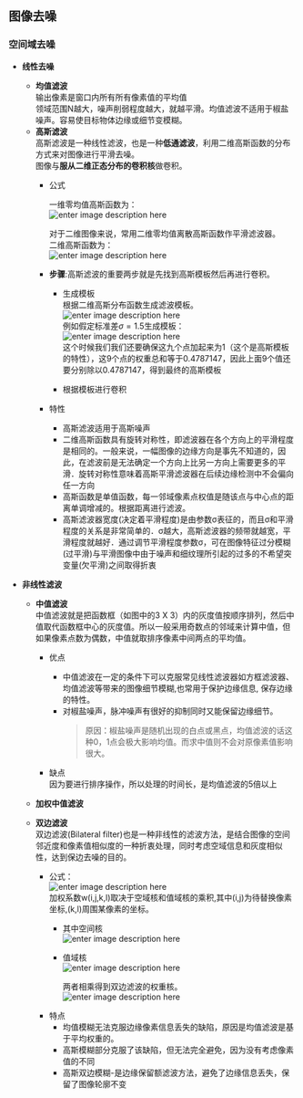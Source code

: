 ## 图像去噪
### 空间域去噪
- **线性去噪**   
 	- **均值滤波**   
	  输出像素是窗口内所有所有像素值的平均值    
	  领域范围N越大，噪声削弱程度越大，就越平滑。均值滤波不适用于椒盐噪声。容易使目标物体边缘或细节变模糊。
   - **高斯滤波**   
     高斯滤波是一种线性滤波，也是一种**低通滤波**，利用二维高斯函数的分布方式来对图像进行平滑去噪。     
     图像与**服从二维正态分布的卷积核**做卷积。
     - 公式    
       
       一维零均值高斯函数为：   
       ![enter image description here](https://lh3.googleusercontent.com/l-Ggun_vc6c24c8PXJyqiAcyAE3wzwXz78Xz4kgCHaNISLSB7DumvxeWBak22JyGfKhPnZHJPrHx)    
           
       对于二维图像来说，常用二维零均值离散高斯函数作平滑滤波器。  
       二维高斯函数为：   
       ![enter image description here](https://lh3.googleusercontent.com/NoCjUDXZh6jdTyem3TKv38erW_RVfCXjVZxElVf1p7Wb6iCr9IzsxLy5focGfAy60BjJA1uG_Lck)   

     - **步骤**:高斯滤波的重要两步就是先找到高斯模板然后再进行卷积。 
       - 生成模板   
         根据二维高斯分布函数生成滤波模板。   
        ![enter image description here](https://lh3.googleusercontent.com/74ay1KImMPiveZFHq8Ro0j1TG_VmLqDovzS9bgDDKdrsHglTbhBdYuewraOOG_o99qm8NiR28_5C)    
         例如假定标准差$\sigma=1.5$生成模板：  
          ![enter image description here](https://lh3.googleusercontent.com/jRD0VaF7UGIVHgTobKx1_mjqCpA-FUKXMNsn3LenGPGS-7VVrZzgOgu7rrYKSkfSJfgI_ntFdzEu)    
           这个时候我们我们还要确保这九个点加起来为1（这个是高斯模板的特性），这9个点的权重总和等于0.4787147，因此上面9个值还要分别除以0.4787147，得到最终的高斯模板   
          
       - 根据模板进行卷积   
       
     - 特性  
       - 高斯滤波适用于高斯噪声  
       - 二维高斯函数具有旋转对称性，即滤波器在各个方向上的平滑程度是相同的。一般来说，一幅图像的边缘方向是事先不知道的，因此，在滤波前是无法确定一个方向上比另一方向上需要更多的平滑．旋转对称性意味着高斯平滑滤波器在后续边缘检测中不会偏向任一方向
       - 高斯函数是单值函数，每一邻域像素点权值是随该点与中心点的距离单调增减的。根据距离进行滤波。
       - 高斯滤波器宽度(决定着平滑程度)是由参数σ表征的，而且σ和平滑程度的关系是非常简单的．σ越大，高斯滤波器的频带就越宽，平滑程度就越好．通过调节平滑程度参数σ，可在图像特征过分模糊(过平滑)与平滑图像中由于噪声和细纹理所引起的过多的不希望突变量(欠平滑)之间取得折衷  
 
- **非线性滤波**
	- **中值滤波**   
	  中值滤波就是把函数框（如图中的3 X 3）内的灰度值按顺序排列，然后中值取代函数框中心的灰度值。所以一般采用奇数点的邻域来计算中值，但如果像素点数为偶数，中值就取排序像素中间两点的平均值。   
	  - 优点  
	    - 中值滤波在一定的条件下可以克服常见线性滤波器如方框滤波器、均值滤波等带来的图像细节模糊,也常用于保护边缘信息, 保存边缘的特性。  
	    - 对椒盐噪声，脉冲噪声有很好的抑制同时又能保留边缘细节。   
	      >原因：椒盐噪声是随机出现的白点或黑点，均值滤波的话这种0，1点会极大影响均值。而求中值则不会对原像素值影响很大。
	 
	   - 缺点   
	    因为要进行排序操作，所以处理的时间长，是均值滤波的5倍以上
	- **加权中值滤波**   
	  
	- **双边滤波**   
	  双边滤波(Bilateral filter)也是一种非线性的滤波方法，是结合图像的空间邻近度和像素值相似度的一种折衷处理，同时考虑空域信息和灰度相似性，达到保边去噪的目的。    
	  - 公式：   
	  ![enter image description here](https://lh3.googleusercontent.com/_5SoGkOMu5NhCqeKZmsDU2gj_S8X96nQDdv6gOH6v9KB3uz_86yL1bTIboEjA63pmk2WdQW47OmF)    
	  加权系数w(i,j,k,l)取决于空域核和值域核的乘积,其中(i,j)为待替换像素坐标,(k,l)周围某像素的坐标。    
	    - 其中空间核    
	      ![enter image description here](https://lh3.googleusercontent.com/ZMZjmjFNHjm8Q3bAHy0TjvsNlxHaASHMmwAPdM0Gtka2I9rO4v5iOHq3SJ6KvJrW_v5ROwdtZ7L8)
	    - 值域核    
	       ![enter image description here](https://lh3.googleusercontent.com/gZkGssIbB4jaDxknn9egJVLajY-aTlD-BIutXU4yASi6R-1i5KaUQxHbgFudTMJdLKlfj4n-Bw10)   

		  两者相乘得到双边滤波的权重核。   
		  ![enter image description here](https://lh3.googleusercontent.com/HzB8eZ9p6_l2VtlMfPAB5yiMH49SY9RkqiLH_0ShtZpN9HxDuFfM9xuyGFg4KmNQV3ZJNZajyqEFbI0yRsMtTs_vKpzMKeArdWtNOjZ6E_B4dtCW0voFmzwsmiyWO7Bc3-AdvJrHtXzxYMVBY_1E9hsZJxREeKdsbZDLQ9wikqetS1FE0sR_6X_djF8nbk4xGZ1k3JPq-CLqOnaMwC3zcbz1RWRlzIYIdtvAW9iSex_1NVIoe6oT7Q0KskHaolThQc4UTMnqP3ATDq2dVto3GGG2tQjpXQ70nMunkR0NPtn8uzL-R4nFX5jdHy96yT5BvGiAycPTJNyhZCwQ-PaR9DTzrjZEadw7oIVebNHpESRbmIf47jUweyOnwga1QDl4ecspgYDHKX4WikG3BS0dqSCsUboJRrMEP1RuSQFnQAIy45Yu9IuTypoZc_Mcj1pWqJloIhfQhR1CF7Y7saffO3kpk31rpkNaQekuBlNP9nAO9rpx95VcrABFw8vUaez_3AS0W4cnr8btFROpsTUx2KbDiLn11zfmK0E2-A58f096-K9DPsZBnhvCKp_qZ3rBwlsr7n600mVyFBJ_6LDMF61rfphCXhRPy2DZuFJO5_WPfi9zLebGASOmMrnbDvoTr3W37wv7A7HqJ9hbb_1JV6YCEasuqTpWVJO8UY6LBUNdAWPwYQfbSVmMmbEraQ=w1262-h179-no?authuser=0)
      - 特点   
         - 均值模糊无法克服边缘像素信息丢失的缺陷，原因是均值滤波是基于平均权重的。
         - 高斯模糊部分克服了该缺陷，但无法完全避免，因为没有考虑像素值的不同  
         - 高斯双边模糊-是边缘保留额滤波方法，避免了边缘信息丢失，保留了图像轮廓不变   
<!--stackedit_data:
eyJoaXN0b3J5IjpbLTE2NTA3NjAyNTIsLTM5NDQwMzkzNywtMT
I0NDA0MjQ3MSwtODY3MDI0MDg0LDkwMzg0MjM4MiwxMTY5NjA3
MzQ1LDE2Mjg3MjkzMjksLTIyMTcxODAzOCwtMTkyNTQ4Nzc1OF
19
-->